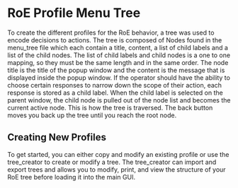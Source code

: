 # RoE Profile Menu Tree 

To create the different profiles for the RoE behavior, a tree was used to encode
decisions to actions. The tree is composed of Nodes found in the menu_tree file
which each contain a title, content, a list of child labels and a list of the
child nodes. The list of child labels and child nodes is a one to one mapping,
so they must be the same length and in the same order. The node title is the
title of the popup window and the content is the message that is displayed
inside the popup window. If the operator should have the ability to choose
certain responses to narrow down the scope of their action, each response is
stored as a child label. When the child label is selected on the parent window,
the child node is pulled out of the node list and becomes the current active
node. This is how the tree is traversed. The back button moves you back up the
tree until you reach the root node.

## Creating New Profiles 

To get started, you can either copy and modify an existing profile or use the
tree_creator to create or modify a tree. The tree_creator can import and export
trees and allows you to modify, print, and view the structure of your RoE tree
before loading it into the main GUI.